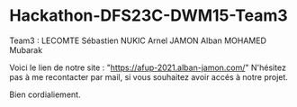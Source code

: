 # Hackathon-DFS23C-DWM15-Team3
Team3 : LECOMTE Sébastien NUKIC Arnel JAMON Alban MOHAMED Mubarak

Voici le lien de notre site : "https://afup-2021.alban-jamon.com/"
N'hésitez pas à me recontacter par mail, si vous souhaitez avoir accés à notre projet. 

Bien cordialiement. 